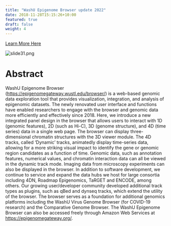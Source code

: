 ```yaml
---
title: "WashU Epigenome Browser update 2022"
date: 2018-11-28T15:15:26+10:00
featured: true
draft: false
weight: 4
---
```


[Learn More Here](https://academic.oup.com/nar/article/50/W1/W774/6567479?login=false)

![slide31.png](/images/slide31.png)

# Abstract 

WashU Epigenome Browser (https://epigenomegateway.wustl.edu/browser/) is a web-based genomic data exploration tool that provides visualization, integration, and analysis of epigenomic datasets. The newly renovated user interface and functions have enabled researchers to engage with the browser and genomic data more efficiently and effectively since 2018. Here, we introduce a new integrated panel design in the browser that allows users to interact with 1D (genomic features), 2D (such as Hi-C), 3D (genome structure), and 4D (time series) data in a single web page. The browser can display three-dimensional chromatin structures with the 3D viewer module. The 4D tracks, called ‘Dynamic’ tracks, animatedly display time-series data, allowing for a more striking visual impact to identify the gene or genomic region candidates as a function of time. Genomic data, such as annotation features, numerical values, and chromatin interaction data can all be viewed in the dynamic track mode. Imaging data from microscopy experiments can also be displayed in the browser. In addition to software development, we continue to service and expand the data hubs we host for large consortia including 4DN, Roadmap Epigenomics, TaRGET and ENCODE, among others. Our growing user/developer community developed additional track types as plugins, such as qBed and dynseq tracks, which extend the utility of the browser. The browser serves as a foundation for additional genomics platforms including the WashU Virus Genome Browser (for COVID-19 research) and the Comparative Genome Browser. The WashU Epigenome Browser can also be accessed freely through Amazon Web Services at https://epigenomegateway.org/.

